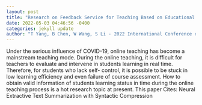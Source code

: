 ```yaml
--- 
layout: post 
title: "Research on Feedback Service for Teaching Based on Educational Data Mining" 
date: 2022-05-03 04:46:56 -0400 
categories: jekyll update 
author: "T Yang, B Chen, W Wang, S Li - 2022 International Conference on Machine Learning , 2022" 
--- 
```

Under the serious influence of COVID-19, online teaching has become a mainstream teaching mode. During the online teaching, it is difficult for teachers to evaluate and intervene in students learning in real time. Therefore, for students who lack self- control, it is possible to be stuck in low learning efficiency and even failure of course assessment. How to obtain valid information of students learning status in time during the online teaching process is a hot research topic at present. This paper Cites: Neural Extractive Text Summarization with Syntactic Compression